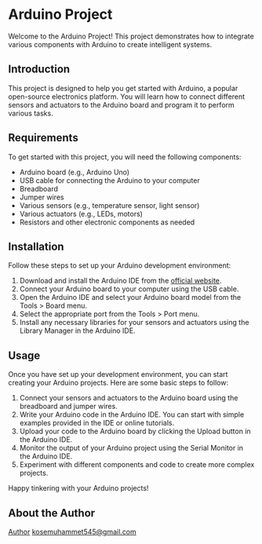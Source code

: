 # Arduino Project

Welcome to the Arduino Project! This project demonstrates how to integrate various components with Arduino to create intelligent systems.

## Introduction

This project is designed to help you get started with Arduino, a popular open-source electronics platform. You will learn how to connect different sensors and actuators to the Arduino board and program it to perform various tasks.

## Requirements

To get started with this project, you will need the following components:
- Arduino board (e.g., Arduino Uno)
- USB cable for connecting the Arduino to your computer
- Breadboard
- Jumper wires
- Various sensors (e.g., temperature sensor, light sensor)
- Various actuators (e.g., LEDs, motors)
- Resistors and other electronic components as needed

## Installation

Follow these steps to set up your Arduino development environment:
1. Download and install the Arduino IDE from the [official website](https://www.arduino.cc/en/software).
2. Connect your Arduino board to your computer using the USB cable.
3. Open the Arduino IDE and select your Arduino board model from the Tools > Board menu.
4. Select the appropriate port from the Tools > Port menu.
5. Install any necessary libraries for your sensors and actuators using the Library Manager in the Arduino IDE.

## Usage

Once you have set up your development environment, you can start creating your Arduino projects. Here are some basic steps to follow:
1. Connect your sensors and actuators to the Arduino board using the breadboard and jumper wires.
2. Write your Arduino code in the Arduino IDE. You can start with simple examples provided in the IDE or online tutorials.
3. Upload your code to the Arduino board by clicking the Upload button in the Arduino IDE.
4. Monitor the output of your Arduino project using the Serial Monitor in the Arduino IDE.
5. Experiment with different components and code to create more complex projects.

Happy tinkering with your Arduino projects!

## About the Author

[Author](https://www.github.com/muhammedksee)
        kosemuhammet545@gmail.com
        